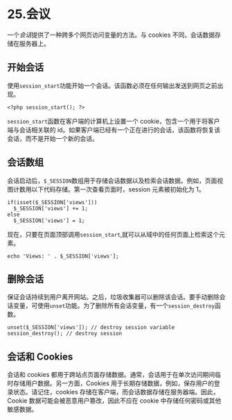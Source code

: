 # 25.会议

一个*会话*提供了一种跨多个网页访问变量的方法。与 cookies 不同，会话数据存储在服务器上。

## 开始会话

使用`session_start`功能开始一个会话。该函数必须在任何输出发送到网页之前出现。

```
<?php session_start(); ?>

```

`session_start`函数在客户端的计算机上设置一个 cookie，包含一个用于将客户端与会话相关联的 id。如果客户端已经有一个正在进行的会话，该函数将恢复该会话，而不是开始一个新的会话。

## 会话数组

会话启动后，`$_SESSION`数组用于存储会话数据以及检索会话数据。例如，页面视图计数用以下代码存储。第一次查看页面时，session 元素被初始化为 1。

```
if(isset($_SESSION['views']))
  $_SESSION['views'] += 1;
else
  $_SESSION['views'] = 1;

```

现在，只要在页面顶部调用`session_start`,就可以从域中的任何页面上检索这个元素。

```
echo 'Views: ' . $_SESSION['views'];

```

## 删除会话

保证会话持续到用户离开网站。之后，垃圾收集器可以删除该会话。要手动删除会话变量，可使用`unset`功能。为了删除所有会话变量，有一个`session_destroy`函数。

```
unset($_SESSION['views']); // destroy session variable
session_destroy(); // destroy session

```

## 会话和 Cookies

会话和 cookies 都用于跨站点页面存储数据。通常，会话用于在单次访问期间临时存储用户数据。另一方面，Cookies 用于长期存储数据，例如，保存用户的登录状态。请记住，cookies 存储在客户端，而会话数据存储在服务器端。因此，Cookie 数据可能会被恶意用户篡改，因此不应在 cookie 中存储任何密码或其他敏感数据。